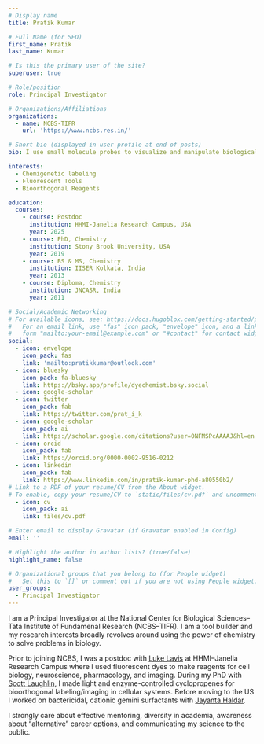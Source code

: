 ```yaml
---
# Display name
title: Pratik Kumar

# Full Name (for SEO)
first_name: Pratik
last_name: Kumar

# Is this the primary user of the site?
superuser: true

# Role/position
role: Principal Investigator

# Organizations/Affiliations
organizations:
  - name: NCBS-TIFR
    url: 'https://www.ncbs.res.in/'

# Short bio (displayed in user profile at end of posts)
bio: I use small molecule probes to visualize and manipulate biological processess.

interests:
  - Chemigenetic labeling
  - Fluorescent Tools
  - Bioorthogonal Reagents

education:
  courses:
    - course: Postdoc
      institution: HHMI-Janelia Research Campus, USA
      year: 2025
    - course: PhD, Chemistry
      institution: Stony Brook University, USA
      year: 2019
    - course: BS & MS, Chemistry
      institution: IISER Kolkata, India
      year: 2013
    - course: Diploma, Chemistry
      institution: JNCASR, India
      year: 2011

# Social/Academic Networking
# For available icons, see: https://docs.hugoblox.com/getting-started/page-builder/#icons
#   For an email link, use "fas" icon pack, "envelope" icon, and a link in the
#   form "mailto:your-email@example.com" or "#contact" for contact widget.
social:
  - icon: envelope
    icon_pack: fas
    link: 'mailto:pratikkumar@outlook.com'
  - icon: bluesky
    icon_pack: fa-bluesky
    link: https://bsky.app/profile/dyechemist.bsky.social
  - icon: google-scholar
  - icon: twitter
    icon_pack: fab
    link: https://twitter.com/prat_i_k
  - icon: google-scholar
    icon_pack: ai
    link: https://scholar.google.com/citations?user=0NFMSPcAAAAJ&hl=en
  - icon: orcid
    icon_pack: fab
    link: https://orcid.org/0000-0002-9516-0212
  - icon: linkedin
    icon_pack: fab
    link: https://www.linkedin.com/in/pratik-kumar-phd-a80550b2/
# Link to a PDF of your resume/CV from the About widget.
# To enable, copy your resume/CV to `static/files/cv.pdf` and uncomment the lines below.
  - icon: cv
    icon_pack: ai
    link: files/cv.pdf

# Enter email to display Gravatar (if Gravatar enabled in Config)
email: ''

# Highlight the author in author lists? (true/false)
highlight_name: false

# Organizational groups that you belong to (for People widget)
#   Set this to `[]` or comment out if you are not using People widget.
user_groups:
  - Principal Investigator
---
```


I am a Principal Investigator at the National Center for Biological Sciences–Tata Institute of Fundamenal Research (NCBS–TIFR). I am a tool builder and my research interests broadly revolves around using the power of chemistry to solve problems in biology.

Prior to joining NCBS, I was a postdoc with <a href="https://www.janelia.org/lab/lavis-lab" target="_blank">Luke Lavis</a> at HHMI–Janelia Research Campus where I used fluorescent dyes to make reagents for cell biology, neuroscience, pharmacology, and imaging. During my PhD with <a href="https://www.laughlinlab.com" target="_blank">Scott Laughlin</a>, I made light and enzyme-controlled cyclopropenes for bioorthogonal labeling/imaging in cellular systems. Before moving to the US I worked on bactericidal, cationic gemini surfactants with <a href="https://www.jncasr.ac.in/jayanta" target="_blank">Jayanta Haldar</a>.

I strongly care about effective mentoring, diversity in academia, awareness about “alternative” career options, and communicating my science to the public.
